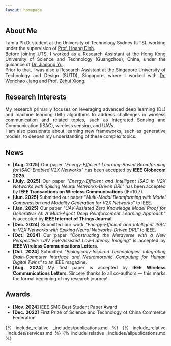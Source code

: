 ```yaml
---
layout: homepage
---
```

<style>
  p, li {
    text-align: justify;
  }
</style>
## About Me

I am a Ph.D. student at the University of Technology Sydney (UTS), working under the supervision of [Prof. Hoang Dinh](https://sites.google.com/view/dinh-thai-hoang/).  
Before joining UTS, I worked as a Research Assistant at the Hong Kong University of Science and Technology (Guangzhou), China, under the guidance of [Dr. Jiadong Yu](https://facultyprofiles.hkust-gz.edu.cn/faculty-personal-page/YU-Jiadong/jiadongyu).  
Prior to that, I was also a Research Assistant at the Singapore University of Technology and Design (SUTD), Singapore, where I worked with [Dr. Wenchao Jiang](https://istd.sutd.edu.sg/people/faculty/jiang-wenchao/) and [Prof. Zehui Xiong](https://sites.google.com/view/zehuixiong).

## Research Interests

My research primarily focuses on leveraging advanced deep learning (DL) and machine learning (ML) algorithms to address challenges in wireless communication and related topics, such as Integrated Sensing and Communication (ISAC), wireless sensing, and UAVs.  
I am also passionate about learning new frameworks, such as generative models, to deepen my understanding of these complex topics.

## News

- **[Aug. 2025]** Our paper *"Energy-Efficient Learning-Based Beamforming for ISAC-Enabled V2X Networks"* has been accepted by **IEEE Globecom 2025**.  
- **[July. 2025]** Our paper *"Energy-Efficient and Intelligent ISAC in V2X Networks with Spiking Neural Networks-Driven DRL"* has been accepted by **IEEE Transactions on Wireless Communications** (IF=10.7).  
- **[Jun. 2025]** Submitted our paper *"Multi-Modal Beamforming with Model Compression and Modality Generation for V2X Networks"* to IEEE.  
- **[Jan. 2025]** Our paper *"UAV-Assisted Zero Knowledge Model Proof for Generative AI: A Multi-Agent Deep Reinforcement Learning Approach"* is accepted by **IEEE Internet of Things Journal**.  
- **[Dec. 2024]** Submitted our work *"Energy-Efficient and Intelligent ISAC in V2X Networks with Spiking Neural Networks-Driven DRL"* to IEEE.  
- **[Oct. 2024]** Our paper *"Constructing the Metaverse with a New Perspective: UAV FoV-Assisted Low-Latency Imaging"* is accepted by **IEEE Wireless Communications Letters**.  
- **[Oct. 2024]** Submitted *"Biologically-Inspired Technologies: Integrating Brain-Computer Interface and Neuromorphic Computing for Human Digital Twins"* to an IEEE magazine.  
- **[Aug. 2024]** My first paper is accepted by **IEEE Wireless Communications Letters**. Sincere thanks to all co-authors — this marks the formal beginning of my research journey!

## Awards

- **[Nov. 2024]** IEEE SMC Best Student Paper Award  
- **[Dec. 2022]** First Prize of Science and Technology of China Commerce Federation  

{% include_relative _includes/publications.md %}
{% include_relative _includes/services.md %}
{% include_relative _includes/allpublications.md %}